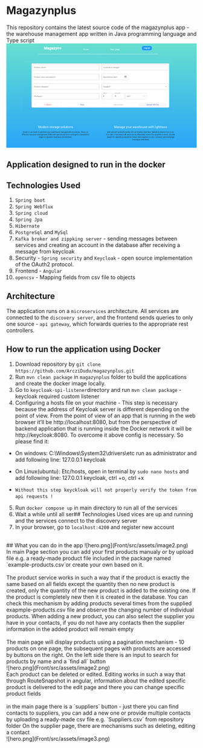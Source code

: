 # Magazynplus
This repository contains the latest source code of the magazynplus app - the warehouse management app written in Java programming language and Type script
![hero.png](Front/src/assets/hero.png)
## Application designed to run in the docker 
## Technologies Used
1. `Spring boot`
2. `Spring Webflux`
3. `Spring cloud`
4. `Spring Jpa`
2. `Hibernate`
3. `PostgreSql` and `MySql`
4. `Kafka broker and zippking server` - sending messages between services and creating an account in the database after receiving a message from keycloak
5. Security - `Spring security` and `Keycloak` - open source implementation of the OAuth2 protocol. 
6. Frontend - `Angular`
7. `opencsv` - Mapping fields from csv file to objects
## Architecture
The application runs on a `microservices` architecture.
All services are connected to the `discovery server`, and the frontend sends queries to only one source - `api gateway`,
which forwards queries to the appropriate rest controllers.
## How to run the application using Docker

1. Download repository by `git clone https://github.com/ArcziDudu/magazynplus.git`
2. Run `mvn clean package` in `magazynplus` folder to build the applications and create the docker image locally.
3. Go to `keycloak-spi-listener`directory and run `mvn clean package` - keycloak required custom listener
4. Configuring a hosts file on your machine - This step is necessary because the address of Keycloak server is different 
depending on the point of view. From the point of view of an app that is running in the web browser it’ll be http://localhost:8080, 
but from the perspective of backend application that is running inside the Docker network it will be http://keycloak:8080.
To overcome it above config is necessary. So please find it:
- On windows: C:\Windows\System32\drivers\etc run as administrator and add following line: 127.0.0.1	keycloak
- On Linux(ubuntu): Etc/hosts, open in terminal by `sudo nano hosts` and add following line: 127.0.0.1	keycloak, ctrl +o, ctrl +x

- `Without this step keyckloak will not properly verify the token from api requests !`
5. Run `docker compose up` in main directory to run all of the services
6. Wait a while until all ser## Technologies Used
vices are up and running and the services connect to the discovery server
7. In your browser, go to `localhost:4200` and register new account
<br>
## What you can do in the app
![hero.png](Front/src/assets/image2.png)
<br>
In main Page section you can add your first products manualy or by upload file e.g. a ready-made product file
included in the package named `example-products.csv`or create your own based on it.
<br>
<br>
The product service works in such a way that if the product is exactly the same based on all fields except the quantity
then no new product is created, only the quantity of the new product is added to the existing one.
If the product is completely new then it is created in the database.
You can check this mechanism by adding products several times from the supplied exapmple-products.csv file and observe the changing number of individual products.
When adding a new product, you can also select the supplier you have in your contacts, 
if you do not have any contacts then the supplier information in the added product will remain empty
<br>
<br>
The main page will display products using a pagination mechanism - 10 products on one page,
the subsequent pages with products are accessed by buttons on the right.
On the left side there is an input to search for products by name and a `find all` button
<br>
![hero.png](Front/src/assets/image2.png)
<br>
Each product can be deleted or edited. Editing works in such a way that through RouteSnapshot in angular,
information about the edited specific product is delivered to the edit page and there you can change specific product fields
<br>
<br>
in the main page there is a `suppliers` button - just there you can find contacts to suppliers,
you can add a new one or provide multiple contacts by uploading a ready-made csv file e.g. `Suppliers.csv` from repository folder
On the supplier page, there are mechanisms such as deleting, editing a contact
<br>
![hero.png](Front/src/assets/image3.png)
<br>
<br>



